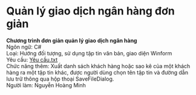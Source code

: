 # Quản lý giao dịch ngân hàng đơn giản
<b> Chương trình đơn giản quản lý giao dịch ngân hàng </b> <br>
Ngôn ngữ: C# <br>
Loại: Hướng đối tượng, sử dụng tập tin văn bản, giao diện Winform <br>
Yêu cầu: [Yêu cầu.txt](Yêu%20cầu.txt) <br>
Chức năng thêm: Xuất danh sách khách hàng hoặc sao kê của một khách hàng ra một tập tin khác, được người dùng chọn tên tập tin và đường dẫn lưu trữ thông qua hộp thoại SaveFileDialog. <br>
Người làm: Nguyễn Hoàng Minh <br>
